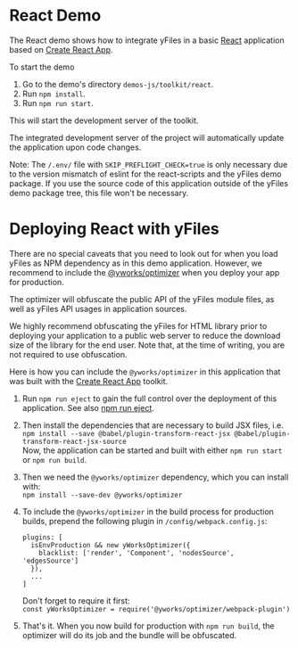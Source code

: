 <!--
 //////////////////////////////////////////////////////////////////////////////
 // @license
 // This demo file is part of yFiles for HTML 2.3.0.3.
 // Use is subject to license terms.
 //
 // Copyright (c) 2000-2020 by yWorks GmbH, Vor dem Kreuzberg 28,
 // 72070 Tuebingen, Germany. All rights reserved.
 //
 //////////////////////////////////////////////////////////////////////////////
-->
# React Demo

The React demo shows how to integrate yFiles in a basic [React](https://reactjs.org/) application based on [Create React App](https://facebook.github.io/create-react-app/).

To start the demo

1.  Go to the demo's directory `demos-js/toolkit/react`.
2.  Run `npm install`.
3.  Run `npm run start`.

This will start the development server of the toolkit.

The integrated development server of the project will automatically update the application upon code changes.

Note: The `/.env/` file with `SKIP_PREFLIGHT_CHECK=true` is only necessary due to the version mismatch of eslint for the react-scripts and the yFiles demo package. If you use the source code of this application outside of the yFiles demo package tree, this file won't be necessary.

# Deploying React with yFiles

There are no special caveats that you need to look out for when you load yFiles as NPM dependency as in this demo application. However, we recommend to include the [@yworks/optimizer](https://www.npmjs.com/package/@yworks/optimizer) when you deploy your app for production.

The optimizer will obfuscate the public API of the yFiles module files, as well as yFiles API usages in application sources.

We highly recommend obfuscating the yFiles for HTML library prior to deploying your application to a public web server to reduce the download size of the library for the end user. Note that, at the time of writing, you are not required to use obfuscation.

Here is how you can include the `@yworks/optimizer` in this application that was built with the [Create React App](https://facebook.github.io/create-react-app/) toolkit.

1.  Run `npm run eject` to gain the full control over the deployment of this application. See also [npm run eject](https://facebook.github.io/create-react-app/docs/available-scripts#npm-run-eject).
2.  Then install the dependencies that are necessary to build JSX files, i.e.  
    `npm install --save @babel/plugin-transform-react-jsx @babel/plugin-transform-react-jsx-source`  
    Now, the application can be started and built with either `npm run start` or `npm run build`.
3.  Then we need the `@yworks/optimizer` dependency, which you can install with:  
    `npm install --save-dev @yworks/optimizer`
4.  To include the `@yworks/optimizer` in the build process for production builds, prepend the following plugin in `/config/webpack.config.js`:

    ```
    plugins: [
      isEnvProduction && new yWorksOptimizer({
        blacklist: ['render', 'Component', 'nodesSource', 'edgesSource']
      }),
      ...
    ]

    ```

    Don't forget to require it first:  
    `const yWorksOptimizer = require('@yworks/optimizer/webpack-plugin')`

5.  That's it. When you now build for production with `npm run build`, the optimizer will do its job and the bundle will be obfuscated.
